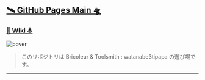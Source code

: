 ## [🛰️ GitHub Pages Main 🛸](https://watanabe3tipapa.github.io)

### [🛟 Wiki ⚓️](https://github.com/watanabe3tipapa/watanabe3tipapa/wiki)

![cover](https://github.com/watanabe3tipapa/watanabe3tipapa/assets/1008132/3091c770-6618-4508-9afb-a65f3113d09c)

> このリポジトリは Bricoleur & Toolsmith : watanabe3tipapa の遊び場です。  

---

